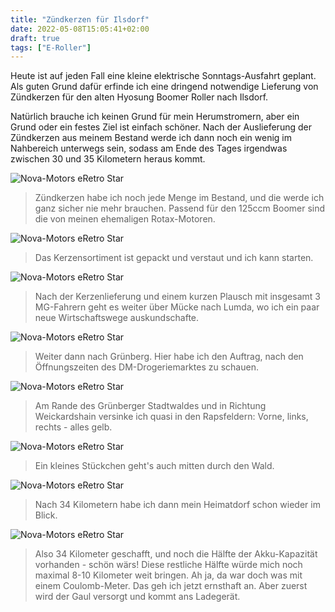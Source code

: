 ```yaml
---
title: "Zündkerzen für Ilsdorf"
date: 2022-05-08T15:05:41+02:00
draft: true
tags: ["E-Roller"]
---
```

Heute ist auf jeden Fall eine kleine elektrische Sonntags-Ausfahrt geplant. Als guten Grund dafür erfinde ich eine dringend notwendige Lieferung von Zündkerzen für den alten Hyosung Boomer Roller nach Ilsdorf.

Natürlich brauche ich keinen Grund für mein Herumstromern, aber ein Grund oder ein festes Ziel ist einfach schöner. Nach der Auslieferung der Zündkerzen aus meinem Bestand werde ich dann noch ein wenig im Nahbereich unterwegs sein, sodass am Ende des Tages irgendwas zwischen 30 und 35 Kilometern heraus kommt.


![Nova-Motors eRetro Star](../05-08-p01.jpg)
> Zündkerzen habe ich noch jede Menge im Bestand, und die werde ich ganz sicher nie mehr brauchen. Passend für den 125ccm Boomer sind die von meinen ehemaligen Rotax-Motoren.

![Nova-Motors eRetro Star](../05-08-p02.jpg)
> Das Kerzensortiment ist gepackt und verstaut und ich kann starten.

![Nova-Motors eRetro Star](../05-08-p03.jpg)
> Nach der Kerzenlieferung und einem kurzen Plausch mit insgesamt 3 MG-Fahrern geht es weiter über Mücke nach Lumda, wo ich ein paar neue Wirtschaftswege auskundschafte.

![Nova-Motors eRetro Star](../05-08-p04.jpg)
> Weiter dann nach Grünberg. Hier habe ich den Auftrag, nach den Öffnungszeiten des DM-Drogeriemarktes zu schauen.

![Nova-Motors eRetro Star](../05-08-p05.jpg)
> Am Rande des Grünberger Stadtwaldes und in Richtung Weickardshain versinke ich quasi in den Rapsfeldern: Vorne, links, rechts - alles gelb.

![Nova-Motors eRetro Star](../05-08-p06.jpg)
> Ein kleines Stückchen geht's auch mitten durch den Wald.

![Nova-Motors eRetro Star](../05-08-p07.jpg)
> Nach 34 Kilometern habe ich dann mein Heimatdorf schon wieder im Blick.

![Nova-Motors eRetro Star](../05-08-p08.jpg)
> Also 34 Kilometer geschafft, und noch die Hälfte der Akku-Kapazität vorhanden - schön wärs! Diese restliche Hälfte würde mich noch maximal 8-10 Kilometer weit bringen. Ah ja, da war doch was mit einem Coulomb-Meter. Das geh ich jetzt ernsthaft an. Aber zuerst wird der Gaul versorgt und kommt ans Ladegerät.

